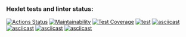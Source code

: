 ### Hexlet tests and linter status:
[![Actions Status](https://github.com/li9520/frontend-project-46/workflows/hexlet-check/badge.svg)](https://github.com/li9520/frontend-project-46/actions)
[![Maintainability](https://api.codeclimate.com/v1/badges/e2b53a5fecc06ad5db54/maintainability)](https://codeclimate.com/github/li9520/frontend-project-46/maintainability)
[![Test Coverage](https://api.codeclimate.com/v1/badges/e2b53a5fecc06ad5db54/test_coverage)](https://codeclimate.com/github/li9520/frontend-project-46/test_coverage)
[![test](https://github.com/li9520/frontend-project-46/actions/workflows/test.yml/badge.svg)](https://github.com/li9520/frontend-project-46/actions/workflows/test.yml)
[![asciicast](https://asciinema.org/a/0xZ29PouuMT5BmWLbLKVIYgrv.svg)](https://asciinema.org/a/0xZ29PouuMT5BmWLbLKVIYgrv)
[![asciicast](https://asciinema.org/a/HKHLM0Bz4zGLDjWXlnLCIRYfi.svg)](https://asciinema.org/a/HKHLM0Bz4zGLDjWXlnLCIRYfi)
[![asciicast](https://asciinema.org/a/S63m125o3DGpxw8evQcLwOTCA.svg)](https://asciinema.org/a/S63m125o3DGpxw8evQcLwOTCA)
[![asciicast](https://asciinema.org/a/3JIvlTLjDtU2vIT5Xzq7PPpLu.svg)](https://asciinema.org/a/3JIvlTLjDtU2vIT5Xzq7PPpLu)
